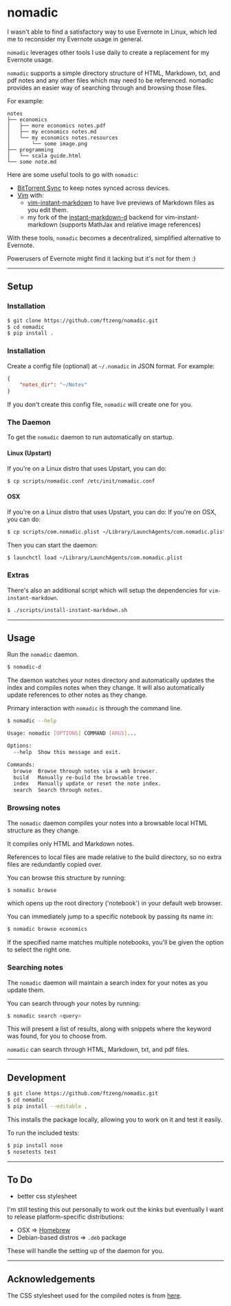 # nomadic

I wasn't able to find a satisfactory way to use Evernote in Linux,
which led me to reconsider my Evernote usage in general.

`nomadic` leverages other tools I use daily to create a replacement
for my Evernote usage.

`nomadic` supports a simple directory structure of HTML, Markdown, txt, and
pdf notes and any other files which may need to be referenced. nomadic
provides an easier way of searching through and browsing those files.

For example:
```
notes
├── economics
│   ├── more economics notes.pdf
│   ├── my economics notes.md
│   └── my economics notes.resources
│       └── some image.png
├── programming
│   └── scala guide.html
└── some note.md
```

Here are some useful tools to go with `nomadic`:
* [BitTorrent Sync](www.bittorrent.com/sync) to keep notes synced across devices.
* [Vim](http://www.vim.org/) with:
    * [vim-instant-markdown](https://github.com/suan/vim-instant-markdown) to have live previews
    of Markdown files as you edit them.
    * my fork of the [instant-markdown-d](https://github.com/ftzeng/instant-markdown-d) backend for
    vim-instant-markdown (supports MathJax and relative image references)

With these tools, `nomadic` becomes a decentralized, simplified alternative to Evernote.

Powerusers of Evernote might find it lacking but it's not for them :)

---

## Setup

### Installation
```bash
$ git clone https://github.com/ftzeng/nomadic.git
$ cd nomadic
$ pip install .
```


### Installation
Create a config file (optional) at `~/.nomadic` in JSON format.
For example:
```json
{
    "notes_dir": "~/Notes"
}
```
If you don't create this config file, `nomadic` will create one for
you.


### The Daemon
To get the `nomadic` daemon to run automatically on startup.

#### Linux (Upstart)
If you're on a Linux distro that uses Upstart, you can do:
```bash
$ cp scripts/nomadic.conf /etc/init/nomadic.conf
```

#### OSX
If you're on a Linux distro that uses Upstart, you can do:
If you're on OSX, you can do:
```bash
$ cp scripts/com.nomadic.plist ~/Library/LaunchAgents/com.nomadic.plist
```
Then you can start the daemon:
```bash
$ launchctl load ~/Library/LaunchAgents/com.nomadic.plist 
```

### Extras
There's also an additional script which will setup
the dependencies for `vim-instant-markdown`.
```bash
$ ./scripts/install-instant-markdown.sh
```

---

## Usage
Run the `nomadic` daemon.

```bash
$ nomadic-d
```

The daemon watches your notes directory and automatically updates
the index and compiles notes when they change.
It will also automatically update references to other notes as they
change.

Primary interaction with `nomadic` is through
the command line.

```bash
$ nomadic --help

Usage: nomadic [OPTIONS] COMMAND [ARGS]...

Options:
  --help  Show this message and exit.

Commands:
  browse  Browse through notes via a web browser.
  build   Manually re-build the browsable tree.
  index   Manually update or reset the note index.
  search  Search through notes.
```

### Browsing notes
The `nomadic` daemon compiles your notes into a browsable local
HTML structure as they change.

It compiles only HTML and Markdown notes.

References to local files are made relative
to the build directory, so no
extra files are redundantly copied over.

You can browse this structure by running:
```bash
$ nomadic browse
```
which opens up the root directory ('notebook') in your
default web browser.

You can immediately jump to a specific notebook by
passing its name in:
```bash
$ nomadic browse economics
```

If the specified name matches multiple notebooks,
you'll be given the option to select the right one.

### Searching notes
The `nomadic` daemon will maintain a search index
for your notes as you update them.

You can search through your notes by running:
```bash
$ nomadic search <query>
```

This will present a list of results, along with snippets where the
keyword was found, for you to choose from.

`nomadic` can search through HTML, Markdown, txt, and pdf
files.

---

## Development
```bash
$ git clone https://github.com/ftzeng/nomadic.git
$ cd nomadic
$ pip install --editable .
```

This installs the package locally, allowing you to work on it and test
it easily.

To run the included tests:
```bash
$ pip install nose
$ nosetests test
```

---

## To Do
* better css stylesheet

I'm still testing this out personally to
work out the kinks but eventually I want to
release platform-specific distributions:

* OSX => [Homebrew](https://github.com/Homebrew/homebrew/wiki/Formula-Cookbook)
* Debian-based distros => `.deb` package

These will handle the setting up of the daemon for you.

---

## Acknowledgements
The CSS stylesheet used for the compiled notes is from [here](https://gist.github.com/tuzz/3331384).